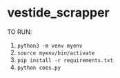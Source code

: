 # vestide_scrapper


TO RUN:
1. ```python3 -m venv myenv```
2. ```source myenv/bin/activate```
3. ```pip install -r requirements.txt```
4. ```python coes.py```
